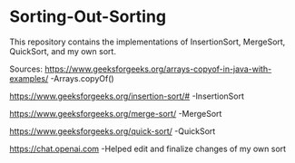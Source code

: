 # Sorting-Out-Sorting

This repository contains the implementations of InsertionSort, MergeSort, QuickSort, and my own sort. 

Sources:
https://www.geeksforgeeks.org/arrays-copyof-in-java-with-examples/
  -Arrays.copyOf()

https://www.geeksforgeeks.org/insertion-sort/#
  -InsertionSort

https://www.geeksforgeeks.org/merge-sort/
  -MergeSort

https://www.geeksforgeeks.org/quick-sort/
  -QuickSort

https://chat.openai.com
  -Helped edit and finalize changes of my own sort

